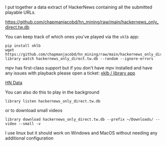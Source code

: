 I put together a data extract of HackerNews containing all the submitted playable URLs.

https://github.com/chapmanjacobd/hn_mining/raw/main/hackernews_only_direct.tw.db

You can keep track of which ones you've played via the `xklb` app:

    pip install xklb
    wget https://github.com/chapmanjacobd/hn_mining/raw/main/hackernews_only_direct.tw.db
    library watch hackernews_only_direct.tw.db --random --ignore-errors

mpv has first-class support but if you don't have mpv installed and have any issues with playback please open a ticket: [xklb / library app](https://github.com/chapmanjacobd/library)

[HN Data](https://github.com/chapmanjacobd/hn_mining#watch-hackernews-from-your-cli)

You can also do this to play in the background

    library listen hackernews_only_direct.tw.db

or to download small videos

    library download hackernews_only_direct.tw.db --prefix ~/Downloads/ --video --small -v 

I use linux but it should work on Windows and MacOS without needing any additional configuration
